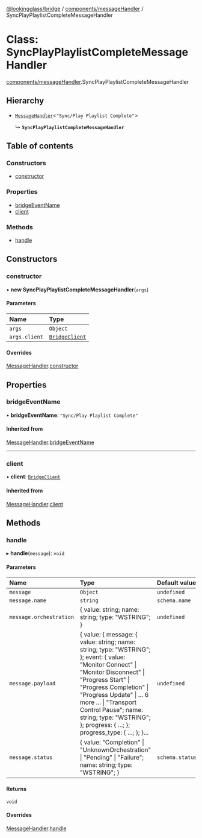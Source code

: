 [@lookingglass/bridge](../README.md) / [components/messageHandler](../modules/components_messageHandler.md) / SyncPlayPlaylistCompleteMessageHandler

# Class: SyncPlayPlaylistCompleteMessageHandler

[components/messageHandler](../modules/components_messageHandler.md).SyncPlayPlaylistCompleteMessageHandler

## Hierarchy

- [`MessageHandler`](components_messageHandler.MessageHandler.md)<``"Sync/Play Playlist Complete"``\>

  ↳ **`SyncPlayPlaylistCompleteMessageHandler`**

## Table of contents

### Constructors

- [constructor](components_messageHandler.SyncPlayPlaylistCompleteMessageHandler.md#constructor)

### Properties

- [bridgeEventName](components_messageHandler.SyncPlayPlaylistCompleteMessageHandler.md#bridgeeventname)
- [client](components_messageHandler.SyncPlayPlaylistCompleteMessageHandler.md#client)

### Methods

- [handle](components_messageHandler.SyncPlayPlaylistCompleteMessageHandler.md#handle)

## Constructors

### constructor

• **new SyncPlayPlaylistCompleteMessageHandler**(`args`)

#### Parameters

| Name | Type |
| :------ | :------ |
| `args` | `Object` |
| `args.client` | [`BridgeClient`](client_BridgeClient.BridgeClient.md) |

#### Overrides

[MessageHandler](components_messageHandler.MessageHandler.md).[constructor](components_messageHandler.MessageHandler.md#constructor)

## Properties

### bridgeEventName

• **bridgeEventName**: ``"Sync/Play Playlist Complete"``

#### Inherited from

[MessageHandler](components_messageHandler.MessageHandler.md).[bridgeEventName](components_messageHandler.MessageHandler.md#bridgeeventname)

___

### client

• **client**: [`BridgeClient`](client_BridgeClient.BridgeClient.md)

#### Inherited from

[MessageHandler](components_messageHandler.MessageHandler.md).[client](components_messageHandler.MessageHandler.md#client)

## Methods

### handle

▸ **handle**(`message`): `void`

#### Parameters

| Name | Type | Default value |
| :------ | :------ | :------ |
| `message` | `Object` | `undefined` |
| `message.name` | `string` | `schema.name` |
| `message.orchestration` | { value: string; name: string; type: "WSTRING"; } | `undefined` |
| `message.payload` | { value: { message: { value: string; name: string; type: "WSTRING"; }; event: { value: "Monitor Connect" \| "Monitor Disconnect" \| "Progress Start" \| "Progress Completion" \| "Progress Update" \| ... 6 more ... \| "Transport Control Pause"; name: string; type: "WSTRING"; }; progress: { ...; }; progress\_type: { ...; }; }... | `undefined` |
| `message.status` | { value: "Completion" \| "UnknownOrchestration" \| "Pending" \| "Failure"; name: string; type: "WSTRING"; } | `schema.status` |

#### Returns

`void`

#### Overrides

[MessageHandler](components_messageHandler.MessageHandler.md).[handle](components_messageHandler.MessageHandler.md#handle)
